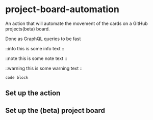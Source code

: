 
# project-board-automation

An action that will automate the movement of the cards on a GitHub projects(beta) board.

Done as GraphQL queries to be fast

::info
this is some info text
::

::note
this is some note text
::

::warning
this is some warning text
::

```
code block
```

## Set up the action

## Set up the (beta) project board
